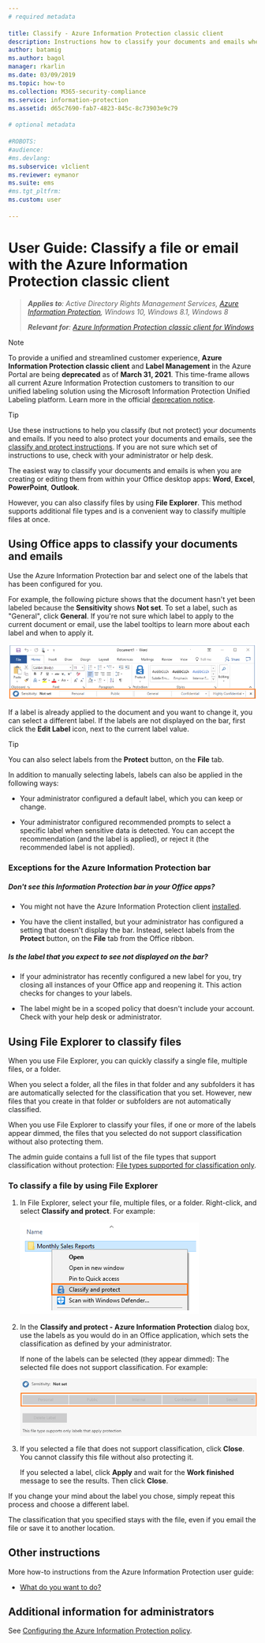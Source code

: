 ```yaml
---
# required metadata

title: Classify - Azure Information Protection classic client
description: Instructions how to classify your documents and emails when you use the Azure Information Protection classic client for Windows.
author: batamig
ms.author: bagol
manager: rkarlin
ms.date: 03/09/2019
ms.topic: how-to
ms.collection: M365-security-compliance
ms.service: information-protection
ms.assetid: d65c7690-fab7-4823-845c-8c73903e9c79

# optional metadata

#ROBOTS:
#audience:
#ms.devlang:
ms.subservice: v1client
ms.reviewer: eymanor
ms.suite: ems
#ms.tgt_pltfrm:
ms.custom: user

---
```


# User Guide: Classify a file or email with the Azure Information Protection classic client

>***Applies to**: Active Directory Rights Management Services, [Azure Information Protection](https://azure.microsoft.com/pricing/details/information-protection), Windows 10, Windows 8.1, Windows 8*
>
>***Relevant for**: [Azure Information Protection classic client for Windows](../faqs.md#whats-the-difference-between-the-azure-information-protection-classic-and-unified-labeling-clients)*

> [!NOTE] 
> To provide a unified and streamlined customer experience, **Azure Information Protection classic client** and **Label Management** in the Azure Portal are being **deprecated** as of **March 31, 2021**. This time-frame allows all current Azure Information Protection customers to transition to our unified labeling solution using the Microsoft Information Protection Unified Labeling platform. Learn more in the official [deprecation notice](https://aka.ms/aipclassicsunset).

> [!TIP]
> Use these instructions to help you classify (but not protect) your documents and emails. If you need to also protect your documents and emails, see the [classify and protect instructions](client-classify-protect.md). If you are not sure which set of instructions to use, check with your administrator or help desk.

The easiest way to classify your documents and emails is when you are creating or editing them from within your Office desktop apps: **Word**, **Excel**, **PowerPoint**, **Outlook**. 

However, you can also classify files by using **File Explorer**. This method supports additional file types and is a convenient way to classify multiple files at once. 

## Using Office apps to classify your documents and emails

Use the Azure Information Protection bar and select one of the labels that has been configured for you. 

For example, the following picture shows that the document hasn't yet been labeled because the **Sensitivity** shows **Not set**. To set a label, such as "General", click **General**. If you're not sure which label to apply to the current document or email, use the label tooltips to learn more about each label and when to apply it. 

![Azure Information Protection bar example](../media/info-protect-bar-not-set-callout.png)

If a label is already applied to the document and you want to change it, you can select a different label. If the labels are not displayed on the bar, first click the **Edit Label** icon, next to the current label value.

> [!TIP]
> You can also select labels from the **Protect** button, on the **File** tab.

In addition to manually selecting labels, labels can also be applied in the following ways:

- Your administrator configured a default label, which you can keep or change.

- Your administrator configured recommended prompts to select a specific label when sensitive data is detected. You can accept the recommendation (and the label is applied), or reject it (the recommended label is not applied).

### Exceptions for the Azure Information Protection bar 

##### Don't see this Information Protection bar in your Office apps?

- You might not have the Azure Information Protection client [installed](install-client-app.md).

- You have the client installed, but your administrator has configured a setting that doesn't display the bar. Instead, select labels from the **Protect** button, on the **File** tab from the Office ribbon. 

##### Is the label that you expect to see not displayed on the bar? 

- If your administrator has recently configured a new label for you, try closing all instances of your Office app and reopening it. This action checks for changes to your labels.

- The label might be in a scoped policy that doesn't include your account. Check with your help desk or administrator.


## Using File Explorer to classify files

When you use File Explorer, you can quickly classify a single file, multiple files, or a folder. 

When you select a folder, all the files in that folder and any subfolders it has are automatically selected for the classification that you set. However, new files that you create in that folder or subfolders are not automatically classified.

When you use File Explorer to classify your files, if one or more of the labels appear dimmed, the files that you selected do not support classification without also protecting them.

The admin guide contains a full list of the file types that support classification without protection: [File types supported for classification only](client-admin-guide-file-types.md#file-types-supported-for-classification-only).

### To classify a file by using File Explorer

1. In File Explorer, select your file, multiple files, or a folder. Right-click, and select **Classify and protect**. For example:
    
    ![File Explorer right-click Classify and protect using Azure Information Protection](../media/right-click-classify-protect-folder.png)

2. In the **Classify and protect - Azure Information Protection** dialog box, use the labels as you would do in an Office application, which sets the classification as defined by your administrator. 
    
    If none of the labels can be selected (they appear dimmed): The selected file does not support classification. For example:
    
    ![No labels available in the Classify and protect - Azure Information Protection** dialog box](../media/info-protect-dialog-labels-dimmed.png)

3. If you selected a file that does not support classification, click **Close**. You cannot classify this file without also protecting it.
    
    If you selected a label, click **Apply** and wait for the **Work finished** message to see the results. Then click **Close**.

If you change your mind about the label you chose, simply repeat this process and choose a different label.

The classification that you specified stays with the file, even if you email the file or save it to another location. 
## Other instructions
More how-to instructions from the Azure Information Protection user guide:

- [What do you want to do?](client-user-guide.md#what-do-you-want-to-do)

## Additional information for administrators    
See [Configuring the Azure Information Protection policy](../configure-policy.md).

